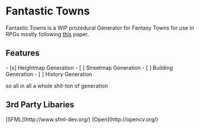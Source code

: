 <h1>
Fantastic Towns
</h1>

Fantastic Towns is a WIP prozedural Generator for Fantasy Towns for use in RPGs mostly following [this](http://www.gamesitb.com/citygen_gdtw07.pdf) paper.

<h2>Features</h2>
- [x] Heightmap Generation
- [ ] Streetmap Generation
- [ ] Building Generation
- [ ] History Generation

so all in all a whole shit-ton of generation

<h2>3rd Party Libaries</h2>
[SFML](http://www.sfml-dev.org/)
[Open](http://opencv.org/)

